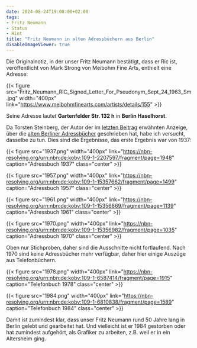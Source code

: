 ```yaml
---
date: 2024-08-24T19:08:00+02:00
tags:
- Fritz Neumann
- Status
- Hint
title: "Fritz Neumann in alten Adressbüchern aus Berlin"
disableImageViewer: true
---
```


Die Originalnotiz, in der unser Fritz Neumann bestätigt, dass er Ric ist, veröffentlicht von Mark Strong von Meibohm Fine Arts, enthielt eine Adresse:

{{< figure src="Fritz_Neumann_RIC_Signed_Letter_For_Pseudonym_Sept_24_1963_Sm.jpg" width="400px" link="https://www.meibohmfinearts.com/artists/details/155" >}}

Seine Adresse lautet **Gartenfelder Str. 132 h** in **Berlin Haselhorst**.

Da Torsten Steinberg, der Autor der im [letzten Beitrag](/de/post/fritz-neumann-watercolour-paintings/) erwähnten Anzeige, über die [alten Berliner Adressbücher](https://digital.zlb.de/viewer/berliner-adressbuecher/) geschrieben hat, habe ich versucht, dasselbe zu tun. Dies sind die Ergebnisse, das erste Ergebnis war von 1937:

{{< figure src="1937.png" width="400px" link="https://nbn-resolving.org/urn:nbn:de:kobv:109-1-2207597/fragment/page=1948" caption="Adressbuch 1937" class="center" >}}

{{< figure src="1957.png" width="400px" link="https://nbn-resolving.org/urn:nbn:de:kobv:109-1-15357662/fragment/page=1499" caption="Adressbuch 1957" class="center" >}}

{{< figure src="1961.png" width="400px" link="https://nbn-resolving.org/urn:nbn:de:kobv:109-1-15356869/fragment/page=1139" caption="Adressbuch 1961" class="center" >}}

{{< figure src="1970.png" width="400px" link="https://nbn-resolving.org/urn:nbn:de:kobv:109-1-15356982/fragment/page=1035" caption="Adressbuch 1970" class="center" >}}

Oben nur Stichproben, daher sind die Ausschnitte nicht fortlaufend. Nach 1970 sind keine Adressbücher mehr verfügbar, daher hier einige Auszüge aus Telefonbüchern.

{{< figure src="1978.png" width="400px" link="https://nbn-resolving.org/urn:nbn:de:kobv:109-1-6587414/fragment/page=1915" caption="Telefonbuch 1978" class="center" >}}

{{< figure src="1984.png" width="400px" link="https://nbn-resolving.org/urn:nbn:de:kobv:109-1-6810838/fragment/page=1589" caption="Telefonbuch 1984" class="center" >}}

Damit ist zumindest klar, dass unser Fritz Neumann rund 50 Jahre lang in Berlin gelebt und gearbeitet hat. Und vielleicht ist er 1984 gestorben oder hat zumindest aufgehört, als Grafiker zu arbeiten, z.B. weil er in ein Altersheim ging.
